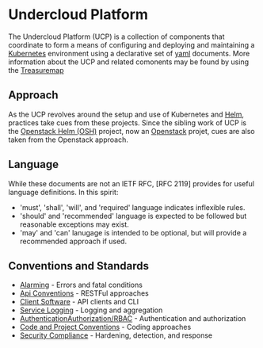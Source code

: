 # Undercloud Platform
The Undercloud Platform (UCP) is a collection of components that coordinate to
form a means of configuring and deploying and maintaining a [Kubernetes]
environment using a declarative set of [yaml] documents. More information about
the UCP and related comonents may be found by using the [Treasuremap]

## Approach
As the UCP revolves around the setup and use of Kubernetes and [Helm],
practices take cues from these projects. Since the sibling work of UCP is the
[Openstack Helm (OSH)] project, now an [Openstack] projet, cues are also taken
from the Openstack approach.

## Language
While these documents are not an IETF RFC, [RFC 2119] provides for useful
language definitions. In this spirit:
* 'must', 'shall', 'will', and 'required' language indicates inflexible rules.
* 'should' and 'recommended' language is expected to be followed but reasonable
exceptions may exist.
* 'may' and 'can' lanugage is intended to be optional, but will provide a
recommended approach if used.

## Conventions and Standards
* [Alarming](alarming-conventions.md) - Errors and fatal conditions
* [Api Conventions](api-conventions.md) - RESTFul approaches
* [Client Software](client-software.md) - API clients and CLI
* [Service Logging](service-logging-conventions.md) - Logging and aggregation
* [AuthenticationAuthorization/RBAC](rbac-conventions.md) - Authentication and
authorization
* [Code and Project Conventions](code-conventions.md) - Coding approaches
* [Security Compliance](security-conventions.md) - Hardening, detection, and
response

[Helm]: https://helm.sh/
[Kubernetes]: https://kubernetes.io/
[Openstack]: https://www.openstack.org/
[Openstack Helm (OSH)]: https://github.com/openstack/openstack-helm
[Treasuremap]: https://github.com/att-comdev/treasuremap
[yaml]: http://yaml.org/
